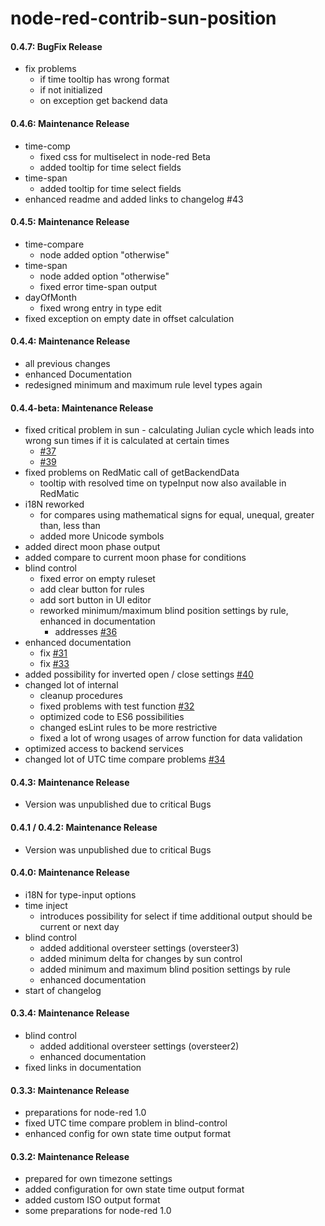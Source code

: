 # node-red-contrib-sun-position

#### 0.4.7: BugFix Release

- fix problems
  - if time tooltip has wrong format
  - if not initialized
  - on exception get backend data

#### 0.4.6: Maintenance Release

- time-comp
  - fixed css for multiselect in node-red Beta
  - added tooltip for time select fields
- time-span
  - added tooltip for time select fields
- enhanced readme and added links to changelog #43

#### 0.4.5: Maintenance Release

- time-compare
  - node added option "otherwise"
- time-span
  - node added option "otherwise"
  - fixed error time-span output
- dayOfMonth
  - fixed wrong entry in type edit
- fixed exception on empty date in offset calculation

#### 0.4.4: Maintenance Release

- all previous changes
- enhanced Documentation
- redesigned minimum and maximum rule level types again

#### 0.4.4-beta: Maintenance Release

- fixed critical problem in sun - calculating Julian cycle which leads into wrong sun times if it is calculated at certain times
  - [#37](https://github.com/rdmtc/node-red-contrib-sun-position/issues/37)
  - [#39](https://github.com/rdmtc/node-red-contrib-sun-position/issues/39)
- fixed problems on RedMatic call of getBackendData
  - tooltip with resolved time on typeInput now also available in RedMatic
- i18N reworked
  - for compares using mathematical signs for equal, unequal, greater than, less than
  - added more Unicode symbols
- added direct moon phase output
- added compare to current moon phase for conditions
- blind control
  - fixed error on empty ruleset
  - add clear button for rules
  - add sort button  in UI editor
  - reworked minimum/maximum blind position settings by rule, enhanced in documentation
    - addresses [#36](https://github.com/rdmtc/node-red-contrib-sun-position/issues/36)
- enhanced documentation
  - fix [#31](https://github.com/rdmtc/node-red-contrib-sun-position/issues/31)
  - fix [#33](https://github.com/rdmtc/node-red-contrib-sun-position/issues/33)
- added possibility for inverted open / close settings [#40](https://github.com/rdmtc/node-red-contrib-sun-position/issues/40)
- changed lot of internal
  - cleanup procedures
  - fixed problems with test function [#32](https://github.com/rdmtc/node-red-contrib-sun-position/issues/32)
  - optimized code to ES6 possibilities
  - changed esLint rules to be more restrictive
  - fixed a lot of wrong usages of arrow function for data validation
- optimized access to backend services
- changed lot of UTC time compare problems [#34](https://github.com/rdmtc/node-red-contrib-sun-position/issues/34)

#### 0.4.3: Maintenance Release

- Version was unpublished due to critical Bugs

#### 0.4.1 / 0.4.2: Maintenance Release

- Version was unpublished due to critical Bugs

#### 0.4.0: Maintenance Release

- i18N for type-input options
- time inject
  - introduces possibility for select if time additional output should be current or next day
- blind control
  - added additional oversteer settings (oversteer3)
  - added minimum delta for changes by sun control
  - added minimum and maximum blind position settings by rule
  - enhanced documentation
- start of changelog

#### 0.3.4: Maintenance Release

- blind control
  - added additional oversteer settings (oversteer2)
  - enhanced documentation
- fixed links in documentation

#### 0.3.3: Maintenance Release

- preparations for node-red 1.0
- fixed UTC time compare problem in blind-control
- enhanced config for own state time output format

#### 0.3.2: Maintenance Release

- prepared for own timezone settings
- added configuration for own state time output format
- added custom ISO output format
- some preparations for node-red 1.0
